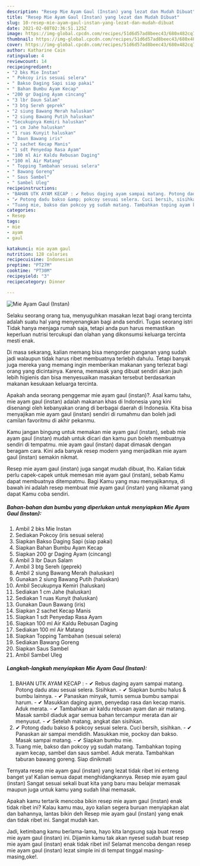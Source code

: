 ```yaml
---
description: "Resep Mie Ayam Gaul (Instan) yang lezat dan Mudah Dibuat"
title: "Resep Mie Ayam Gaul (Instan) yang lezat dan Mudah Dibuat"
slug: 10-resep-mie-ayam-gaul-instan-yang-lezat-dan-mudah-dibuat
date: 2021-02-08T02:36:51.125Z
image: https://img-global.cpcdn.com/recipes/51d6d57ad8beec43/680x482cq70/mie-ayam-gaul-instan-foto-resep-utama.jpg
thumbnail: https://img-global.cpcdn.com/recipes/51d6d57ad8beec43/680x482cq70/mie-ayam-gaul-instan-foto-resep-utama.jpg
cover: https://img-global.cpcdn.com/recipes/51d6d57ad8beec43/680x482cq70/mie-ayam-gaul-instan-foto-resep-utama.jpg
author: Katharine Cain
ratingvalue: 4
reviewcount: 14
recipeingredient:
- "2 bks Mie Instan"
- " Pokcoy iris sesuai selera"
- " Bakso Daging Sapi siap pakai"
- " Bahan Bumbu Ayam Kecap"
- "200 gr Daging Ayam cincang"
- "3 lbr Daun Salam"
- "3 btg Sereh geprek"
- "2 siung Bawang Merah haluskan"
- "2 siung Bawang Putih haluskan"
- "Secukupnya Kemiri haluskan"
- "1 cm Jahe haluskan"
- "1 ruas Kunyit haluskan"
- " Daun Bawang iris"
- "2 sachet Kecap Manis"
- "1 sdt Penyedap Rasa Ayam"
- "100 ml Air Kaldu Rebusan Daging"
- "100 ml Air Matang"
- " Topping Tambahan sesuai selera"
- " Bawang Goreng"
- " Saus Sambel"
- " Sambel Uleg"
recipeinstructions:
- "BAHAN UTK AYAM KECAP : ✔ Rebus daging ayam sampai matang. Potong dadu atau sesuai selera. Sisihkan. ✔ Siapkan bumbu halus &amp; bumbu lainnya. ✔ Panaskan minyak, tumis semua bumbu sampai harum. ✔ Masukkan daging ayam, penyedap rasa dan kecap manis. Aduk merata. ✔ Tambahkan air kaldu rebusan ayam dan air matang. Masak sambil diaduk agar semua bahan tercampur merata dan air menyusut. ✔ Setelah matang, angkat dan sisihkan."
- "✔ Potong dadu bakso &amp; pokcoy sesuai selera. Cuci bersih, sisihkan. ✔ Panaskan air sampai mendidih. Masukkan mie, pockoy dan bakso. Masak sampai matang. ✔ Siapkan bumbu mie."
- "Tuang mie, bakso dan pokcoy yg sudah matang. Tambahkan toping ayam kecap, sambel dan saus sambel. Aduk merata. Tambahkan taburan bawang goreng. Siap dinikmati"
categories:
- Resep
tags:
- mie
- ayam
- gaul

katakunci: mie ayam gaul 
nutrition: 128 calories
recipecuisine: Indonesian
preptime: "PT27M"
cooktime: "PT30M"
recipeyield: "3"
recipecategory: Dinner

---
```



![Mie Ayam Gaul (Instan)](https://img-global.cpcdn.com/recipes/51d6d57ad8beec43/680x482cq70/mie-ayam-gaul-instan-foto-resep-utama.jpg)

Selaku seorang orang tua, menyuguhkan masakan lezat bagi orang tercinta adalah suatu hal yang menyenangkan bagi anda sendiri. Tugas seorang istri Tidak hanya menjaga rumah saja, tetapi anda pun harus memastikan keperluan nutrisi tercukupi dan olahan yang dikonsumsi keluarga tercinta mesti enak.

Di masa  sekarang, kalian memang bisa mengorder panganan yang sudah jadi walaupun tidak harus ribet membuatnya terlebih dahulu. Tetapi banyak juga mereka yang memang ingin memberikan makanan yang terlezat bagi orang yang dicintainya. Karena, memasak yang dibuat sendiri akan jauh lebih higienis dan bisa menyesuaikan masakan tersebut berdasarkan makanan kesukaan keluarga tercinta. 



Apakah anda seorang penggemar mie ayam gaul (instan)?. Asal kamu tahu, mie ayam gaul (instan) adalah makanan khas di Indonesia yang kini disenangi oleh kebanyakan orang di berbagai daerah di Indonesia. Kita bisa menyajikan mie ayam gaul (instan) sendiri di rumahmu dan boleh jadi camilan favoritmu di akhir pekanmu.

Kamu jangan bingung untuk memakan mie ayam gaul (instan), sebab mie ayam gaul (instan) mudah untuk dicari dan kamu pun boleh membuatnya sendiri di tempatmu. mie ayam gaul (instan) dapat dimasak dengan beragam cara. Kini ada banyak resep modern yang menjadikan mie ayam gaul (instan) semakin nikmat.

Resep mie ayam gaul (instan) juga sangat mudah dibuat, lho. Kalian tidak perlu capek-capek untuk memesan mie ayam gaul (instan), sebab Kamu dapat membuatnya ditempatmu. Bagi Kamu yang mau menyajikannya, di bawah ini adalah resep membuat mie ayam gaul (instan) yang nikamat yang dapat Kamu coba sendiri.

<!--inarticleads1-->

##### Bahan-bahan dan bumbu yang diperlukan untuk menyiapkan Mie Ayam Gaul (Instan):

1. Ambil 2 bks Mie Instan
1. Sediakan  Pokcoy (iris sesuai selera)
1. Siapkan  Bakso Daging Sapi (siap pakai)
1. Siapkan  Bahan Bumbu Ayam Kecap
1. Siapkan 200 gr Daging Ayam (cincang)
1. Ambil 3 lbr Daun Salam
1. Ambil 3 btg Sereh (geprek)
1. Ambil 2 siung Bawang Merah (haluskan)
1. Gunakan 2 siung Bawang Putih (haluskan)
1. Ambil Secukupnya Kemiri (haluskan)
1. Sediakan 1 cm Jahe (haluskan)
1. Sediakan 1 ruas Kunyit (haluskan)
1. Gunakan  Daun Bawang (iris)
1. Siapkan 2 sachet Kecap Manis
1. Siapkan 1 sdt Penyedap Rasa Ayam
1. Siapkan 100 ml Air Kaldu Rebusan Daging
1. Sediakan 100 ml Air Matang
1. Siapkan  Topping Tambahan (sesuai selera)
1. Sediakan  Bawang Goreng
1. Siapkan  Saus Sambel
1. Ambil  Sambel Uleg




<!--inarticleads2-->

##### Langkah-langkah menyiapkan Mie Ayam Gaul (Instan):

1. BAHAN UTK AYAM KECAP : - ✔ Rebus daging ayam sampai matang. Potong dadu atau sesuai selera. Sisihkan. - ✔ Siapkan bumbu halus &amp; bumbu lainnya. - ✔ Panaskan minyak, tumis semua bumbu sampai harum. - ✔ Masukkan daging ayam, penyedap rasa dan kecap manis. Aduk merata. - ✔ Tambahkan air kaldu rebusan ayam dan air matang. Masak sambil diaduk agar semua bahan tercampur merata dan air menyusut. - ✔ Setelah matang, angkat dan sisihkan.
1. ✔ Potong dadu bakso &amp; pokcoy sesuai selera. Cuci bersih, sisihkan. - ✔ Panaskan air sampai mendidih. Masukkan mie, pockoy dan bakso. Masak sampai matang. - ✔ Siapkan bumbu mie.
1. Tuang mie, bakso dan pokcoy yg sudah matang. Tambahkan toping ayam kecap, sambel dan saus sambel. Aduk merata. Tambahkan taburan bawang goreng. Siap dinikmati




Ternyata resep mie ayam gaul (instan) yang lezat tidak ribet ini enteng banget ya! Kalian semua dapat menghidangkannya. Resep mie ayam gaul (instan) Sangat sesuai sekali buat kita yang baru mau belajar memasak maupun juga untuk kamu yang sudah lihai memasak.

Apakah kamu tertarik mencoba bikin resep mie ayam gaul (instan) enak tidak ribet ini? Kalau kamu mau, ayo kalian segera buruan menyiapkan alat dan bahannya, lantas bikin deh Resep mie ayam gaul (instan) yang enak dan tidak ribet ini. Sangat mudah kan. 

Jadi, ketimbang kamu berlama-lama, hayo kita langsung saja buat resep mie ayam gaul (instan) ini. Dijamin kamu tak akan nyesel sudah buat resep mie ayam gaul (instan) enak tidak ribet ini! Selamat mencoba dengan resep mie ayam gaul (instan) lezat simple ini di tempat tinggal masing-masing,oke!.

